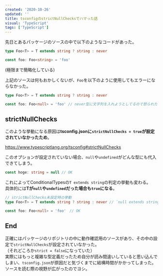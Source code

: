 ```yaml
---
created: '2020-10-26'
updated: ''
title: tsconfigのstrictNullChecksでハマった話
visual: 'TypeScript'
tags: ['TypeScript']
---
```


先日とあるパッケージのソースの中で以下のようなコードがあった。  

```ts
type Foo<T> = T extends string ? string : never

const foo: Foo<string> = 'foo'
```

(極限まで簡略化している)

上記のソースは何もおかしくないが、`Foo`を以下のように使用してもエラーにならなかった。

```ts
type Foo<T> = T extends string ? string : never

const foo: Foo<null> = 'foo' // never型に文字列を入れようとしてるので怒られたい
```

## strictNullChecks

このような挙動になる原因は**tsconfig.jsonに`strictNullChecks = true`が設定されていなかったため**。

<https://www.typescriptlang.org/tsconfig#strictNullChecks>

このオプションが設定されていない場合、`null`や`undefined`がどんな型にも代入できてしまう。

```ts
const hoge: string = null // OK
```

これによってConditionalTypesの`T extends string`の判定の挙動も変わる。  
具体的には**Tが`null`や`undefined`だった場合も`true`になる**。  

```ts
// strictNullChecks未設定時の挙動
type Foo<T> = T extends string ? string : never // `null extends string` がtrueなので、Foo<null>はstringになる

const foo: Foo<null> = 'foo'　// OK
```

## End

正確にはパッケージのリポジトリの中に動作確認用のソースがあり、その中の設定で`strictNullChecks`が設定されていなかった。  
（それどころか`strict = false`になっていた）  
実際にはもっと複雑な型定義だったため自分が読み間違いしていると思い込んでしまい、`tsconfig.json`が原因だと気づくまでに結構時間がかかってしまった。  
ソースを読む際の視野が広がったのでヨシ。  
